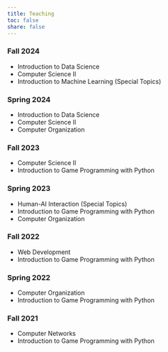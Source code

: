 ```yaml
---
title: Teaching
toc: false
share: false
---
```


### Fall 2024

* Introduction to Data Science
* Computer Science II
* Introduction to Machine Learning (Special Topics)

### Spring 2024
* Introduction to Data Science
* Computer Science II
* Computer Organization

### Fall 2023
* Computer Science II
* Introduction to Game Programming with Python

### Spring 2023
* Human-AI Interaction (Special Topics)
* Introduction to Game Programming with Python
* Computer Organization

### Fall 2022
* Web Development
* Introduction to Game Programming with Python

### Spring 2022
* Computer Organization
* Introduction to Game Programming with Python

### Fall 2021
* Computer Networks
* Introduction to Game Programming with Python

